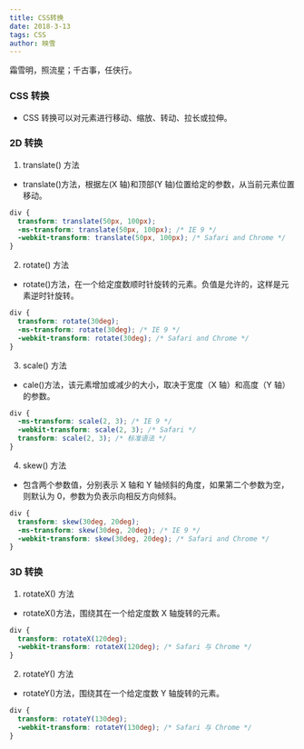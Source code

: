 ```yaml
---
title: CSS转换
date: 2018-3-13
tags: CSS
author: 映雪
---
```


霜雪明，照流星；千古事，任侠行。

<!--more-->

### CSS 转换

- CSS 转换可以对元素进行移动、缩放、转动、拉长或拉伸。

### 2D 转换

1. translate() 方法

- translate()方法，根据左(X 轴)和顶部(Y 轴)位置给定的参数，从当前元素位置移动。

```css
div {
  transform: translate(50px, 100px);
  -ms-transform: translate(50px, 100px); /* IE 9 */
  -webkit-transform: translate(50px, 100px); /* Safari and Chrome */
}
```

2. rotate() 方法

- rotate()方法，在一个给定度数顺时针旋转的元素。负值是允许的，这样是元素逆时针旋转。

```css
div {
  transform: rotate(30deg);
  -ms-transform: rotate(30deg); /* IE 9 */
  -webkit-transform: rotate(30deg); /* Safari and Chrome */
}
```

3. scale() 方法

- cale()方法，该元素增加或减少的大小，取决于宽度（X 轴）和高度（Y 轴）的参数。

```css
div {
  -ms-transform: scale(2, 3); /* IE 9 */
  -webkit-transform: scale(2, 3); /* Safari */
  transform: scale(2, 3); /* 标准语法 */
}
```

4. skew() 方法

- 包含两个参数值，分别表示 X 轴和 Y 轴倾斜的角度，如果第二个参数为空，则默认为 0，参数为负表示向相反方向倾斜。

```css
div {
  transform: skew(30deg, 20deg);
  -ms-transform: skew(30deg, 20deg); /* IE 9 */
  -webkit-transform: skew(30deg, 20deg); /* Safari and Chrome */
}
```

### 3D 转换

1. rotateX() 方法

- rotateX()方法，围绕其在一个给定度数 X 轴旋转的元素。

```css
div {
  transform: rotateX(120deg);
  -webkit-transform: rotateX(120deg); /* Safari 与 Chrome */
}
```

2. rotateY() 方法

- rotateY()方法，围绕其在一个给定度数 Y 轴旋转的元素。

```css
div {
  transform: rotateY(130deg);
  -webkit-transform: rotateY(130deg); /* Safari 与 Chrome */
}
```
